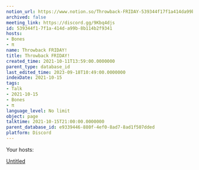 ```yaml
---
notion_url: https://www.notion.so/Throwback-FRIDAY-539344f17f1a414da99b8b114b2f9341
archived: false
meeting_link: https://discord.gg/9Kbq4djs
id: 539344f1-7f1a-414d-a99b-8b114b2f9341
hosts:
- Bones
- π
name: Throwback FRIDAY!
title: Throwback FRIDAY!
created_time: 2021-10-11T13:59:00.0000000
parent_type: database_id
last_edited_time: 2023-09-18T10:49:00.0000000
indexDate: 2021-10-15
tags:
- Talk
- 2021-10-15
- Bones
- π
language_level: No limit
object: page
talktime: 2021-10-15T21:00:00.0000000
parent_database_id: e9339446-880f-4ef0-8ad7-8ad1f507dded
platform: Discord
---
```




Your hosts:

[Untitled](https://www.notion.so/482e61b02b9c4456b2b4fe86bb7544c6)   





